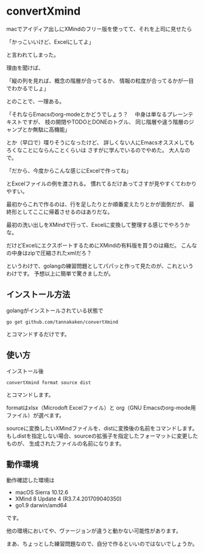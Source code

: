 # convertXmind

macでアイディア出しにXMindのフリー版を使ってて、それを上司に見せたら

「かっこいいけど、Excelにしてよ」

と言われてしまった。

理由を聞けば、

「縦の列を見れば、概念の階層が合ってるか、
情報の粒度が合ってるかが一目でわかるでしょ」

とのことで、一理ある。

「それならEmacsのorg-modeとかどうでしょう？
　中身は単なるプレーンテキストですが、
枝の開閉やTODOとDONEのトグル、
同じ階層や違う階層のジャンプとか無駄に高機能」

とか（早口で）喋りそうになったけど、
詳しくない人にEmacsオススメしてもろくなことにならんことくらいは
さすがに学んでいるのでやめた。
大人なので。

「だから、今度からこんな感じにExcelで作ってね」

とExcelファイルの例を渡される。
慣れてるだけあってさすが見やすくてわかりやすい。

最初からこれで作るのは、行を足したりとか順番変えたりとかが面倒だが、
最終形としてここに帰着させるのはありだな。

最初の洗い出しをXMindで行って、Excelに変換して整理する感じでやろうかな。

だけどExcelにエクスポートするためにXMindの有料版を買うのは癪だ。
こんなの中身はzipで圧縮されたxmlだろ？

というわけで、golangの練習問題としてパパッと作って見たのが、これというわけです。
予想以上に簡単で驚きましたが。

## インストール方法

golangがインストールされている状態で

    go get github.com/tannakaken/convertXmind

とコマンドするだけです。

## 使い方

インストール後

    convertXmind format source dist

とコマンドします。

formatはxlsx（Microdoft Excelファイル）と
org（GNU Emacsのorg-mode用ファイル）が選べます。

sourceに変換したいXMindファイルを、distに変換後の名前をコマンドします。
もしdistを指定しない場合、sourceの拡張子を指定したフォーマットに変更したものが、
生成されたファイルの名前になります。

## 動作環境

動作確認した環境は

* macOS Sierra 10.12.6
* XMind 8 Update 4 (R3.7.4.201709040350)
* go1.9 darwin/amd64

です。

他の環境においてや、ヴァージョンが違うと動かない可能性があります。

まあ、ちょっとした練習問題なので、自分で作るといいのではないでしょうか。
